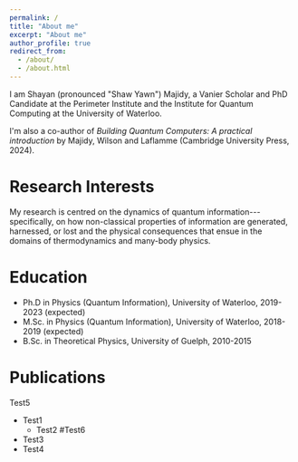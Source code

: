 ```yaml
---
permalink: /
title: "About me"
excerpt: "About me"
author_profile: true
redirect_from: 
  - /about/
  - /about.html
---
```


I am Shayan (pronounced "Shaw Yawn") Majidy, a Vanier Scholar and PhD Candidate at the Perimeter Institute and the Institute for Quantum Computing at the University of Waterloo.

I'm also a co-author of _Building Quantum Computers: A practical introduction_ by Majidy, Wilson and Laflamme (Cambridge University Press, 2024).

Research Interests
======
My research is centred on the dynamics of quantum information---specifically, on how non-classical properties of information are generated, harnessed, or lost and the physical consequences that ensue in the domains of thermodynamics and many-body physics. 

Education
======
* Ph.D in Physics (Quantum Information), University of Waterloo, 2019-2023 (expected)
* M.Sc. in Physics (Quantum Information), University of Waterloo, 2018-2019 (expected)
* B.Sc. in Theoretical Physics, University of Guelph, 2010-2015

Publications
======
Test5
* Test1
  * Test2
#Test6
* Test3
* Test4

